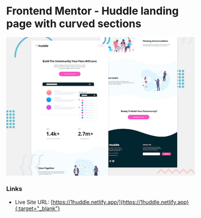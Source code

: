 # Frontend Mentor - Huddle landing page with curved sections

![Header/intro section for the Huddle landing page with curved sections](./images/desktop-preview.jpg)

### Links

- Live Site URL: [https://1huddle.netlify.app/](https://1huddle.netlify.app){:target="_blank"}